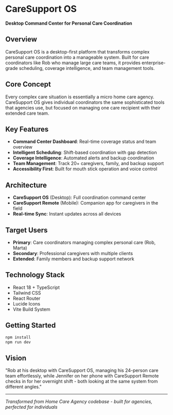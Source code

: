 # CareSupport OS
**Desktop Command Center for Personal Care Coordination**

## Overview
CareSupport OS is a desktop-first platform that transforms complex personal care coordination into a manageable system. Built for care coordinators like Rob who manage large care teams, it provides enterprise-grade scheduling, coverage intelligence, and team management tools.

## Core Concept
Every complex care situation is essentially a micro home care agency. CareSupport OS gives individual coordinators the same sophisticated tools that agencies use, but focused on managing one care recipient with their extended care team.

## Key Features
- **Command Center Dashboard**: Real-time coverage status and team overview
- **Intelligent Scheduling**: Shift-based coordination with gap detection
- **Coverage Intelligence**: Automated alerts and backup coordination  
- **Team Management**: Track 20+ caregivers, family, and backup support
- **Accessibility First**: Built for mouth stick operation and voice control

## Architecture
- **CareSupport OS** (Desktop): Full coordination command center
- **CareSupport Remote** (Mobile): Companion app for caregivers in the field
- **Real-time Sync**: Instant updates across all devices

## Target Users
- **Primary**: Care coordinators managing complex personal care (Rob, Marta)
- **Secondary**: Professional caregivers with multiple clients
- **Extended**: Family members and backup support network

## Technology Stack
- React 18 + TypeScript
- Tailwind CSS
- React Router
- Lucide Icons
- Vite Build System

## Getting Started
```bash
npm install
npm run dev
```

## Vision
"Rob at his desktop with CareSupport OS, managing his 24-person care team effortlessly, while Jennifer on her phone with CareSupport Remote checks in for her overnight shift - both looking at the same system from different angles."

---
*Transformed from Home Care Agency codebase - built for agencies, perfected for individuals*